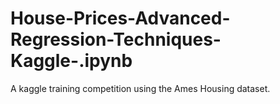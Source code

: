 # House-Prices-Advanced-Regression-Techniques-Kaggle-.ipynb
A kaggle training competition using the Ames Housing dataset.


